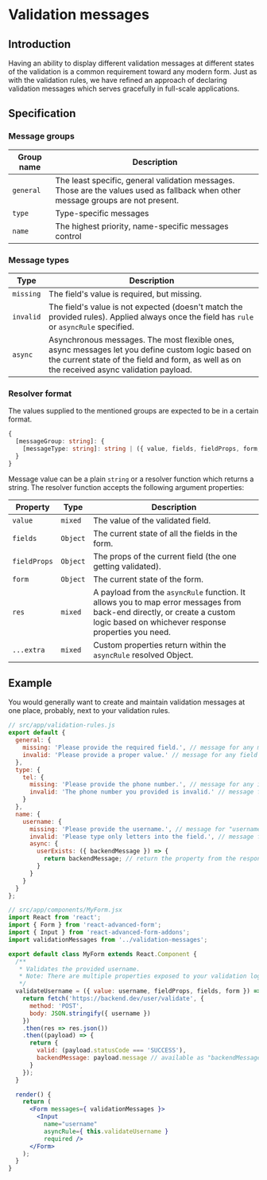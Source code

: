 # Validation messages

## Introduction
Having an ability to display different validation messages at different states of the validation is a common requirement toward any modern form. Just as with the validation rules, we have refined an approach of declaring validation messages which serves gracefully in full-scale applications.

## Specification

### Message groups

| Group name | Description |
| ---- | ----------- |
| `general` | The least specific, general validation messages. Those are the values used as fallback when other message groups are not present. |
| `type` | Type-specific messages  |
| `name` | The highest priority, name-specific messages control  |

### Message types

| Type | Description |
| ---- | ----------- |
| `missing` | The field's value is required, but missing. |
| `invalid` | The field's value is not expected (doesn't match the provided rules). Applied always once the field has `rule` or `asyncRule` specified. |
| `async` | Asynchronous messages. The most flexible ones, async messages let you define custom logic based on the current state of the field and form, as well as on the received async validation payload. |

### Resolver format
The values supplied to the mentioned groups are expected to be in a certain format.

```ts
{
  [messageGroup: string]: {
    [messageType: string]: string | ({ value, fields, fieldProps, form, res, ...extra }) => string
  }
}
```

Message value can be a plain `string` or a resolver function which returns a string. The resolver function accepts the following argument properties:

| Property | Type | Description |
| -------- | ---- | ----------- |
| `value` | `mixed` | The value of the validated field. |
| `fields` | `Object` | The current state of all the fields in the form. |
| `fieldProps` | `Object` | The props of the current field (the one getting validated). |
| `form` | `Object` | The current state of the form. |
| `res` | `mixed` | A payload from the `asyncRule` function. It allows you to map error messages from back-end directly, or create a custom logic based on whichever response properties you need. |
| `...extra` | `mixed` | Custom properties return within the `asyncRule` resolved Object. |

## Example
You would generally want to create and maintain validation messages at one place, probably, next to your validation rules.

```js
// src/app/validation-rules.js
export default {
  general: {
    missing: 'Please provide the required field.', // message for any missing field
    invalid: 'Please provide a proper value.' // message for any field which value doesn't match the provided rules
  },
  type: {
    tel: {
      missing: 'Please provide the phone number.', // message for any input[type="tel"] with missing value
      invalid: 'The phone number you provided is invalid.' // message for any input[type="tel"] with value not matching the specified rules
    }
  },
  name: {
    username: {
      missing: 'Please provide the username.', // message for "username" field with missing value
      invalid: 'Please type only letters into the field.', // message for "username" field which value doesn't match the provided rules
      async: {
        userExists: ({ backendMessage }) => {
          return backendMessage; // return the property from the response payload directly
        }
      }
    }
  }
};
```

```jsx
// src/app/components/MyForm.jsx
import React from 'react';
import { Form } from 'react-advanced-form';
import { Input } from 'react-advanced-form-addons';
import validationMessages from '../validation-messages';

export default class MyForm extends React.Component {
  /**
   * Validates the provided username.
   * Note: There are multiple properties exposed to your validation logic by React Advanced Form.
   */
  validateUsername = ({ value: username, fieldProps, fields, form }) => {
    return fetch('https://backend.dev/user/validate', {
      method: 'POST',
      body: JSON.stringify({ username })
    })
    .then(res => res.json())
    .then((payload) => {
      return {
        valid: (payload.statusCode === 'SUCCESS'),
        backendMessage: payload.message // available as "backendMessage" in resolver arguments
      }
    });
  }

  render() {
    return (
      <Form messages={ validationMessages }>
        <Input
          name="username"
          asyncRule={ this.validateUsername }
          required />
      </Form>
    );
  }
}
```



